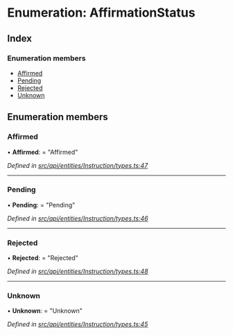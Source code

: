 # Enumeration: AffirmationStatus

## Index

### Enumeration members

* [Affirmed](affirmationstatus.md#affirmed)
* [Pending](affirmationstatus.md#pending)
* [Rejected](affirmationstatus.md#rejected)
* [Unknown](affirmationstatus.md#unknown)

## Enumeration members

###  Affirmed

• **Affirmed**: = "Affirmed"

*Defined in [src/api/entities/Instruction/types.ts:47](https://github.com/PolymathNetwork/polymesh-sdk/blob/05b527a2/src/api/entities/Instruction/types.ts#L47)*

___

###  Pending

• **Pending**: = "Pending"

*Defined in [src/api/entities/Instruction/types.ts:46](https://github.com/PolymathNetwork/polymesh-sdk/blob/05b527a2/src/api/entities/Instruction/types.ts#L46)*

___

###  Rejected

• **Rejected**: = "Rejected"

*Defined in [src/api/entities/Instruction/types.ts:48](https://github.com/PolymathNetwork/polymesh-sdk/blob/05b527a2/src/api/entities/Instruction/types.ts#L48)*

___

###  Unknown

• **Unknown**: = "Unknown"

*Defined in [src/api/entities/Instruction/types.ts:45](https://github.com/PolymathNetwork/polymesh-sdk/blob/05b527a2/src/api/entities/Instruction/types.ts#L45)*
